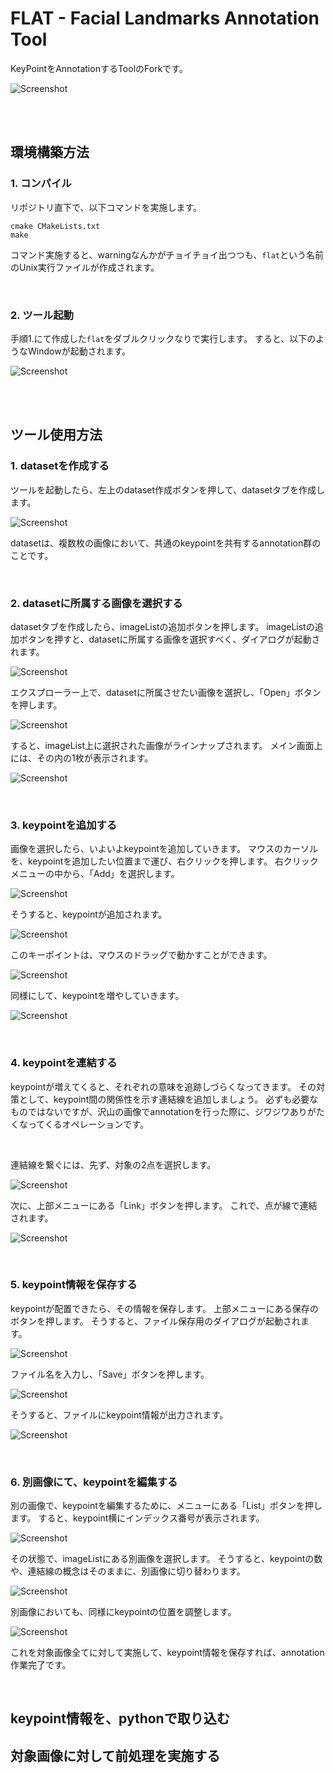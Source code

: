 # FLAT - Facial Landmarks Annotation Tool

KeyPointをAnnotationするToolのForkです。

![Screenshot](screenshot/01.png)

<br/>
<br/>

## 環境構築方法

### 1. コンパイル

リポジトリ直下で、以下コマンドを実施します。

```
cmake CMakeLists.txt
make
```

コマンド実施すると、warningなんかがチョイチョイ出つつも、`flat`という名前のUnix実行ファイルが作成されます。

<br/>

### 2. ツール起動

手順1.にて作成した`flat`をダブルクリックなりで実行します。
すると、以下のようなWindowが起動されます。

![Screenshot](screenshot/02.png)

<br/>
<br/>

## ツール使用方法

### 1. datasetを作成する

ツールを起動したら、左上のdataset作成ボタンを押して、datasetタブを作成します。

![Screenshot](screenshot/03.png)

datasetは、複数枚の画像において、共通のkeypointを共有するannotation群のことです。

<br/>

### 2. datasetに所属する画像を選択する

datasetタブを作成したら、imageListの追加ボタンを押します。
imageListの追加ボタンを押すと、datasetに所属する画像を選択すべく、ダイアログが起動されます。

![Screenshot](screenshot/04.png)

エクスプローラー上で、datasetに所属させたい画像を選択し、「Open」ボタンを押します。

![Screenshot](screenshot/05.png)

すると、imageList上に選択された画像がラインナップされます。
メイン画面上には、その内の1枚が表示されます。

![Screenshot](screenshot/06.png)

<br/>

### 3. keypointを追加する

画像を選択したら、いよいよkeypointを追加していきます。
マウスのカーソルを、keypointを追加したい位置まで運び、右クリックを押します。
右クリックメニューの中から、「Add」を選択します。

![Screenshot](screenshot/07.png)

そうすると、keypointが追加されます。

![Screenshot](screenshot/08.png)

このキーポイントは、マウスのドラッグで動かすことができます。

![Screenshot](screenshot/09.png)

同様にして、keypointを増やしていきます。

![Screenshot](screenshot/10.png)

<br/>

### 4. keypointを連結する

keypointが増えてくると、それぞれの意味を追跡しづらくなってきます。
その対策として、keypoint間の関係性を示す連結線を追加しましょう。
必ずも必要なものではないですが、沢山の画像でannotationを行った際に、ジワジワありがたくなってくるオペレーションです。

<br/>

連結線を繋ぐには、先ず、対象の2点を選択します。

![Screenshot](screenshot/11.png)

次に、上部メニューにある「Link」ボタンを押します。
これで、点が線で連結されます。

![Screenshot](screenshot/12.png)

<br/>

### 5. keypoint情報を保存する

keypointが配置できたら、その情報を保存します。
上部メニューにある保存のボタンを押します。
そうすると、ファイル保存用のダイアログが起動されます。

![Screenshot](screenshot/13.png)

ファイル名を入力し、「Save」ボタンを押します。

![Screenshot](screenshot/14.png)

そうすると、ファイルにkeypoint情報が出力されます。

![Screenshot](screenshot/15.png)

<br/>

### 6. 別画像にて、keypointを編集する

別の画像で、keypointを編集するために、メニューにある「List」ボタンを押します。
すると、keypoint横にインデックス番号が表示されます。

![Screenshot](screenshot/16.png)

その状態で、imageListにある別画像を選択します。
そうすると、keypointの数や、連結線の概念はそのままに、別画像に切り替わります。

![Screenshot](screenshot/17.png)

別画像においても、同様にkeypointの位置を調整します。

![Screenshot](screenshot/18.png)

これを対象画像全てに対して実施して、keypoint情報を保存すれば、annotation作業完了です。

<br/>

## keypoint情報を、pythonで取り込む

## 対象画像に対して前処理を実施する




